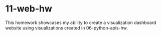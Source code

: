 # 11-web-hw

This homework showcases my ability to create a visualization dashboard website using visualizations created in 06-python-apis-hw. 
